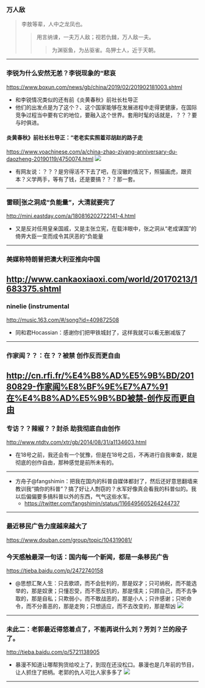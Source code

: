 ### 万人敌
>李敖等辈，人中之龙凤也。
>>用言纳谏，一夫万人敌；视若仇雠，万人敌一夫。
>>>为渊驱鱼，为丛驱雀。岛狎士人，近于天朝。
---
### 李锐为什么安然无恙？李锐现象的“悲哀
https://www.boxun.com/news/gb/china/2019/02/201902181003.shtml
- 和李锐情况类似的还有前《炎黄春秋》前社长杜导正
- 他们的出发点是为了这个？、这个国家能够在发展进程中走得更健康，在国际竞争过程当中要有它的地位，要融入这个世界。套用时髦的话就是，？？？要与时俱进。
#### 炎黄春秋》前社长杜导正：“老老实实照着邓胡赵的路子走
https://www.voachinese.com/a/china-zhao-ziyang-anniversary-du-daozheng-20190119/4750074.html
![](https://gdb.voanews.com/5B4B6901-2F9B-4C62-8C1A-989BC37FC00D_w650_r0_s.jpg)
- 有网友说：？？？是穷得活不下去了吧，在沒辙的情況下，照猫画虎，跟资本？义学两手，等有了钱，还是要搞？？？那一套。
---
### 雷颐|张之洞成“负能量”，大清就要完了
http://mini.eastday.com/a/180816202722141-4.html
- 又是反对任用皇亲国戚，又是主张立宪，在载沣眼中，张之洞从“老成谋国”的倚畀大臣一变而成令其厌恶的“负能量
---
### 美媒称特朗普把澳大利亚推向中国
http://www.cankaoxiaoxi.com/world/20170213/1683375.shtml
---
### ninelie (instrumental
http://music.163.com/#/song?id=409872508
- 同和君Hocassian：感谢你们把甲铁城封了，这样我就可以看无删减版了
---
### 作家阎？？：在？？被禁 创作反而更自由
http://cn.rfi.fr/%E4%B8%AD%E5%9B%BD/20180829-作家阎%E8%BF%9E%E7%A7%91在%E4%B8%AD%E5%9B%BD被禁-创作反而更自由
---
### 专访？？辣椒？？封杀 助我彻底自由创作
http://www.ntdtv.com/xtr/gb/2014/08/31/a1134603.html
- 在18号之前，我还会有一个犹豫，但是在18号之后，不再进行自我审查，就是彻底的创作自由，那种感觉是前所未有的。
---
- 方舟子@fangshimin：把我在国内的科普自媒体都封了，然后还好意思翻墙来教训我“搞你的科普”？搞了好让人剽窃的？水军好像真会看我的科普似的。我以后偏偏要多搞科普以外的东西，气气这些水军。
  - https://twitter.com/fangshimin/status/1166495605264244737
---
### 最近移民广告力度越来越大了
https://www.douban.com/group/topic/104319081/
### 今天感触最深一句话：国内每一个新闻，都是一条移民广告
https://tieba.baidu.com/p/2472740158
- @思想汇聚人生：只去歌颂，而不会批判的，那是奴才；只可纳税，而不能选举的，那是奴隶；只懂忍受，而不愿反抗的，那是懦夫；只顾自己，而不去争取的，那是自私；只欺弱小，而不敢战恶的，那是小人；只许感谢；只听命令，而不分善恶的，那是走狗；只想适应，而不去改变的，那是帮凶
![](https://imgsa.baidu.com/forum/w%3D580/sign=347f9e97c75c1038247ececa8210931c/99487566d016092476373c96d50735fae7cd3466.jpg)
---
### 未此二：老郭最近得悠着点了，不能再说什么刘？芳刘？兰的段子了。
http://tieba.baidu.com/p/5721138905
- 暴漫不知道让哪帮狗货给咬上了，到现在还没松口。暴漫也是几年前的节目，让人抓住了把柄。老郭的仇人可比人家多多了
![](http://imgsrc.baidu.com/forum/pic/item/432cd00735fae6cd187c03f203b30f2443a70f64.jpg)
---